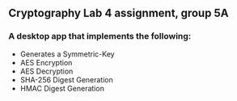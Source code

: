 
## Cryptography Lab 4 assignment, group 5A

### A desktop app that implements the following:
* Generates a Symmetric-Key
* AES Encryption
* AES Decryption
* SHA-256 Digest Generation
* HMAC Digest Generation
